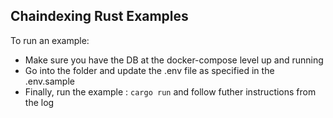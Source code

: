 ## Chaindexing Rust Examples

To run an example:

- Make sure you have the DB at the docker-compose level up and running
- Go into the folder and update the .env file as specified in the .env.sample
- Finally, run the example : `cargo run` and follow futher instructions from the log
